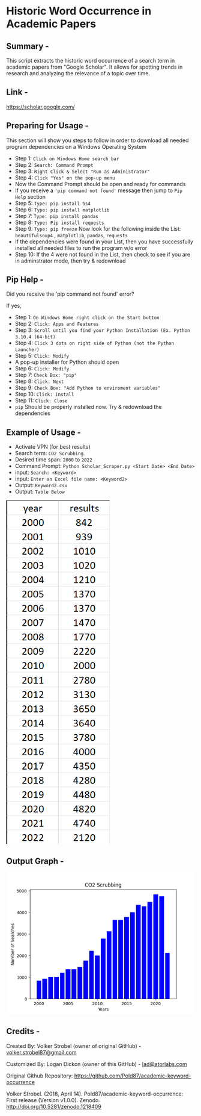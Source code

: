# Historic Word Occurrence in Academic Papers 

## Summary -

This script extracts the historic word occurrence of a search term in
academic papers from "Google Scholar". It allows for spotting trends
in research and analyzing the relevance of a topic over time.

## Link - 

https://scholar.google.com/

## Preparing for Usage -

This section will show you steps to follow in order to download all needed program dependencies on a Windows Operating System

- Step 1: `Click on Windows Home search bar`
- Step 2: `Search: Command Prompt`
- Step 3: `Right Click & Select "Run as Administrator"`
- Step 4: `Click "Yes" on the pop-up menu`
- Now the Command Prompt should be open and ready for commands
- If you receive a `'pip command not found'` message then jump to `Pip Help` section
- Step 5: `Type: pip install bs4`
- Step 6: `Type: pip install matplotlib`
- Step 7: `Type: pip install pandas`
- Step 8: `Type: Pip install requests`
- Step 9: `Type: pip freeze` Now look for the following inside the List: `beautifulsoup4` , `matplotlib`, `pandas`, `requests`
- If the dependencies were found in your List, then you have successfully installed all needed files to run the program w/o error
- Step 10: If the 4 were not found in the List, then check to see if you are in adminstrator mode, then try & redownload

## Pip Help -

Did you receive the 'pip command not found' error?

If yes, 
- Step 1: `On Windows Home right click on the Start button`
- Step 2: `Click: Apps and Features`
- Step 3: `Scroll until you find your Python Installation (Ex. Python 3.10.4 (64-bit)`
- Step 4: `Click 3 dots on right side of Python (not the Python Launcher)`
- Step 5: `Click: Modify`
- A pop-up installer for Python should open
- Step 6: `Click: Modify`
- Step 7: `Check Box: "pip"`
- Step 8: `Click: Next`
- Step 9: `Check Box: "Add Python to enviroment variables"`
- Step 10: `Click: Install`
- Step 11: `Click: Close`
- `pip` Should be properly installed now. Try & redownload the dependencies

## Example of Usage -

- Activate VPN (for best results)
- Search term: `CO2 Scrubbing`
- Desired time span: `2000` to `2022`
- Command Prompt: `Python Scholar_Scraper.py <Start Date> <End Date>`
- input: `Search: <Keyword>`
- input: `Enter an Excel file name: <Keyword2>`
- Output: `Keyword2.csv`
- Output: `Table Below`

![Output](/Files/CO2_Scrubbing.png)

## Output Graph -

![CO2 Scrubbing](/Files/Graph.png)

## Credits - 
Created By: Volker Strobel (owner of original GitHub) - volker.strobel87@gmail.com

Customized By: Logan Dickon (owner of this GitHub) - lad@atorlabs.com

Original Github Repository: https://github.com/Pold87/academic-keyword-occurrence

Volker Strobel. (2018, April 14). Pold87/academic-keyword-occurrence: First release (Version v1.0.0). Zenodo. http://doi.org/10.5281/zenodo.1218409
